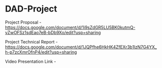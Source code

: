 # DAD-Project

Project Proposal - https://docs.google.com/document/d/1i9sZdGR5LU5BK0kutmQ-vZwOFSz1sdEao7eB-bDb9Xo/edit?usp=sharing

Project Technical Report - https://docs.google.com/document/d/1JQPfhe6HkHK4ZfEXr3b1lzN7G4YX_h-p7zcXmrOfnP4/edit?usp=sharing

Video Presentation Link - 
